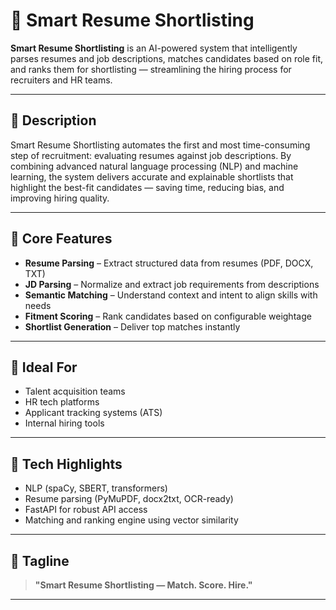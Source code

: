 # 🧠 Smart Resume Shortlisting

**Smart Resume Shortlisting** is an AI-powered system that intelligently parses resumes and job descriptions, matches candidates based on role fit, and ranks them for shortlisting — streamlining the hiring process for recruiters and HR teams.

---

## 📌 Description

Smart Resume Shortlisting automates the first and most time-consuming step of recruitment: evaluating resumes against job descriptions. By combining advanced natural language processing (NLP) and machine learning, the system delivers accurate and explainable shortlists that highlight the best-fit candidates — saving time, reducing bias, and improving hiring quality.

---

## 🔧 Core Features

- **Resume Parsing** – Extract structured data from resumes (PDF, DOCX, TXT)
- **JD Parsing** – Normalize and extract job requirements from descriptions
- **Semantic Matching** – Understand context and intent to align skills with needs
- **Fitment Scoring** – Rank candidates based on configurable weightage
- **Shortlist Generation** – Deliver top matches instantly

---

## 🧠 Ideal For

- Talent acquisition teams
- HR tech platforms
- Applicant tracking systems (ATS)
- Internal hiring tools

---

## 🚀 Tech Highlights

- NLP (spaCy, SBERT, transformers)
- Resume parsing (PyMuPDF, docx2txt, OCR-ready)
- FastAPI for robust API access
- Matching and ranking engine using vector similarity

---

## 📄 Tagline

> **"Smart Resume Shortlisting — Match. Score. Hire."**

---

